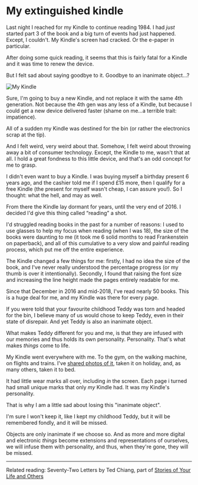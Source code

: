 # My extinguished kindle

Last night I reached for my Kindle to continue reading 1984. I had _just_ started part 3 of the book and a big turn of events had just happened. Except, I couldn't. My Kindle's screen had cracked. Or the e-paper in particular.

After doing some quick reading, it seems that this is fairly fatal for a Kindle and it was time to renew the device.

But I felt sad about saying goodbye to it. Goodbye to an inanimate object…?

<!--more-->

![My Kindle](/images/my-kindle.jpg)

Sure, I'm going to buy a new Kindle, and not replace it with the same 4th generation. Not because the 4th gen was any less of a Kindle, but because I could get a new device delivered faster (shame on me…a terrible trait: impatience).

All of a sudden my Kindle was destined for the bin (or rather the electronics scrap at the tip).

And I felt weird, very weird about that. Somehow, I felt weird about throwing away a bit of consumer technology. Except, the Kindle to me, wasn't that at all. I hold a great fondness to this little device, and that's an odd concept for me to grasp.

I didn't even want to buy a Kindle. I was buying myself a birthday present 6 years ago, and the cashier told me if I spend £15 more, then I qualify for a free Kindle (the present for myself wasn't cheap, I can assure you!). So I thought: what the hell, and may as well.

From there the Kindle lay dormant for years, until the very end of 2016. I decided I'd give this thing called “reading” a shot.

I'd struggled reading books in the past for a number of reasons: I used to use glasses to help my focus when reading (when I was 18), the size of the books were daunting to me (it took me 6 solid months to read Frankenstein on paperback), and all of this cumulative to a very slow and painful reading process, which put me off the entire experience.

The Kindle changed a few things for me: firstly, I had no idea the size of the book, and I've never really understood the percentage progress (or my thumb is over it intentionally). Secondly, I found that raising the font size and increasing the line height made the pages entirely readable for me.

Since that December in 2016 and mid-2018, I've read nearly 50 books. This is a huge deal for me, and my Kindle was there for every page.

If you were told that your favourite childhood Teddy was torn and headed for the bin, I believe many of us would chose to keep Teddy, even in their state of disrepair. And yet Teddy is also an inanimate object.

What makes Teddy different for you and me, is that they are infused with our memories and thus holds its own personality. Personality. That's what makes *things* come to life.

My Kindle went everywhere with me. To the gym, on the walking machine, on flights and trains. I've [shared photos of it](https://twitter.com/rem/status/996376422322229248), taken it on holiday, and, as many others, taken it to bed.

It had little wear marks all over, including *in* the screen. Each page i turned had small unique marks that only *my* Kindle had. It was my Kindle's personality.

That is why I am a little sad about losing this "inanimate object".

I'm sure I won't keep it, like I kept my childhood Teddy, but it will be remembered fondly, and it will be missed.

Objects are only inanimate if we choose so. And as more and more digital and electronic *things* become extensions and representations of ourselves, we will infuse them with personality, and thus, when they're gone, they will be missed.

---

Related reading: Seventy-Two Letters by Ted Chiang, part of [Stories of Your Life and Others](https://www.goodreads.com/book/show/223380.Stories_of_Your_Life_and_Others?from_search=true)
